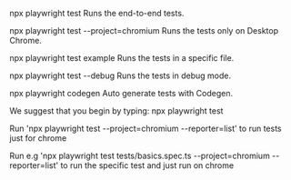 npx playwright test
Runs the end-to-end tests.

npx playwright test --project=chromium
Runs the tests only on Desktop Chrome.

npx playwright test example
Runs the tests in a specific file.

npx playwright test --debug
Runs the tests in debug mode.

npx playwright codegen
Auto generate tests with Codegen.

We suggest that you begin by typing:
npx playwright test

Run 'npx playwright test --project=chromium --reporter=list' to run tests just for chrome

Run e.g 'npx playwright test tests/basics.spec.ts --project=chromium --reporter=list' to run the specific test and just run on chrome
